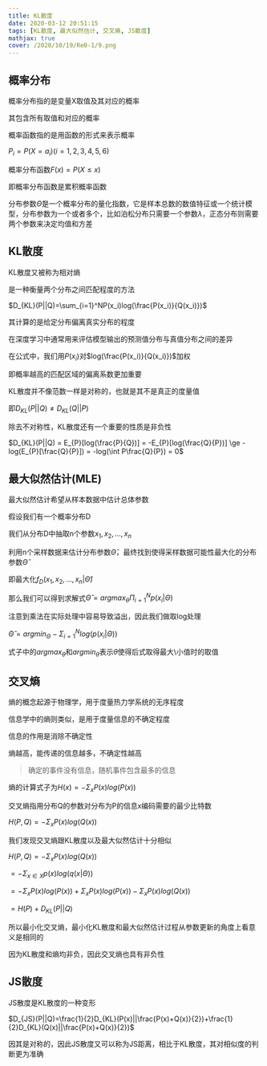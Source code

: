 ```yaml
---
title: KL散度
date: 2020-03-12 20:51:15
tags: [KL散度, 最大似然估计, 交叉熵, JS散度]
mathjax: true
cover: /2020/10/19/Re0-1/9.png
---
```

## 概率分布

概率分布指的是变量X取值及其对应的概率

其包含所有取值和对应的概率

概率函数指的是用函数的形式来表示概率

$P_i=P(X=a_i)(i=1,2,3,4,5,6)$

概率分布函数$F(x)=P(X \le x)$

即概率分布函数是累积概率函数

分布参数$\hat\Theta$是一个概率分布的量化指数，它是样本总数的数值特征或一个统计模型，分布参数为一个或者多个，比如泊松分布只需要一个参数$\lambda$，正态分布则需要两个参数来决定均值和方差

## KL散度

KL散度又被称为相对熵

是一种衡量两个分布之间匹配程度的方法

$D_{KL}(P||Q)=\sum_{i=1}^NP(x_i)log(\frac{P(x_i)}{Q(x_i)})$

其计算的是给定分布偏离真实分布的程度

在深度学习中通常用来评估模型输出的预测值分布与真值分布之间的差异

在公式中，我们用$P(x_i)$对$log(\frac{P(x_i)}{Q(x_i)})$加权

即概率越高的匹配区域的偏离系数更加重要

KL散度并不像范数一样是对称的，也就是其不是真正的度量值

即$D_{KL}(P||Q) \neq D_{KL}(Q||P)$

除去不对称性，KL散度还有一个重要的性质是非负性

$D_{KL}(P||Q) = E_{P}[log(\frac{P}{Q})] = -E_{P}[log(\frac{Q}{P})] \ge -log(E_{P}[\frac{Q}{P}]) = -log(\int P\frac{Q}{P}) = 0$

## 最大似然估计(MLE)

最大似然估计希望从样本数据中估计总体参数

假设我们有一个概率分布D

我们从分布D中抽取n个参数$x_1,x_2,\dots,x_n$

利用n个采样数据来估计分布参数$\hat\Theta$，最终找到使得采样数据可能性最大化的分布参数$\hat\Theta$

即最大化$f_D(x_1,x_2,\dots,x_n|\hat\Theta)$

那么我们可以得到求解式$\hat\Theta=argmax_\theta \Pi_{i=1}^Np(x_i|\Theta)$

注意到乘法在实际处理中容易导致溢出，因此我们做取log处理

$\hat \Theta =argmin_\Theta - \Sigma_{i=1}^Nlog(p(x_i|\Theta))$

式子中的$argmax_\theta$和$argmin_\theta$表示$\theta$使得后式取得最大\小值时的取值

## 交叉熵

熵的概念起源于物理学，用于度量热力学系统的无序程度

信息学中的熵则类似，是用于度量信息的不确定程度

信息的作用是消除不确定性

熵越高，能传递的信息越多，不确定性越高

>确定的事件没有信息，随机事件包含最多的信息

熵的计算式子为$H(x)=-\Sigma_xP(x)log(P(x))$

交叉熵指用分布Q的参数对分布为P的信息x编码需要的最少比特数

$H(P, Q)=-\Sigma_xP(x)log(Q(x))$

我们发现交叉熵跟KL散度以及最大似然估计十分相似

$H(P,Q)=-\Sigma_xP(x)log(Q(x))$

$=-\Sigma_{x\in X}p(x)log(q(x|\Theta))$

$=-\Sigma_xP(x)log(P(x))+\Sigma_xP(x)log(P(x))-\Sigma_xP(x)log(Q(x))$

$=H(P)+D_{KL}(P||Q)$

所以最小化交叉熵，最小化KL散度和最大似然估计过程从参数更新的角度上看意义是相同的

因为KL散度和熵均非负，因此交叉熵也具有非负性

## JS散度

JS散度是KL散度的一种变形

$D_{JS}(P||Q)=\frac{1}{2}D_{KL}(P(x)||\frac{P(x)+Q(x)}{2})+\frac{1}{2}D_{KL}(Q(x)||\frac{P(x)+Q(x)}{2})$

因其是对称的，因此JS散度又可以称为JS距离，相比于KL散度，其对相似度的判断更为准确


